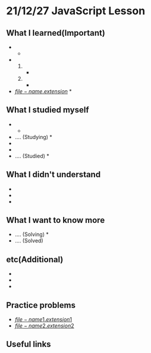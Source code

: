 # 21/12/27 JavaScript Lesson

## What I learned(Important)

*
  *
*
    1.
        *
    2.
        *
* [$file-name.extension$]($file-name.extension$)
    *

## What I studied myself

*
  *
* .... (Studying)
  *
*
*
* .... (Studied)
  *

## What I didn't understand

*
*
*

## What I want to know more

* .... (Solving)
  *
* .... (Solved)

## etc(Additional)

*
*
*

## Practice problems

* [$file-name1.extension1$]($file-name1.extension1$)
* [$file-name2.extension2$]($file-name2.extension2$)

## Useful links
